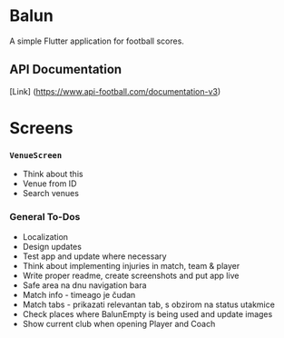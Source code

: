 # Balun

A simple Flutter application for football scores.

## API Documentation
[Link] (https://www.api-football.com/documentation-v3)

# Screens

### `VenueScreen`

* Think about this
* Venue from ID
* Search venues

### General To-Dos

* Localization
* Design updates
* Test app and update where necessary
* Think about implementing injuries in match, team & player
* Write proper readme, create screenshots and put app live
* Safe area na dnu navigation bara
* Match info - timeago je čudan
* Match tabs - prikazati relevantan tab, s obzirom na status utakmice
* Check places where BalunEmpty is being used and update images
* Show current club when opening Player and Coach

